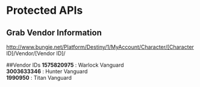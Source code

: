 # Protected APIs

## Grab Vendor Information
http://www.bungie.net/Platform/Destiny/1/MyAccount/Character/[Character ID]/Vendor/[Vendor ID]/


##Vendor IDs
**1575820975** : Warlock Vanguard  
**3003633346** : Hunter Vanguard  
**1990950** : Titan Vanguard  